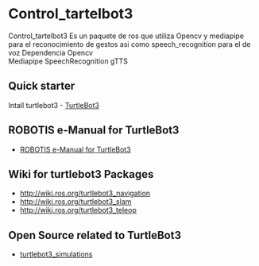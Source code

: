 # Control_tartelbot3
Control_tartelbot3
Es un paquete de ros que utiliza Opencv y mediapipe para el reconocimiento de gestos asi como speech_recognition para el de voz
Dependencia 
  Opencv  
  Mediapipe 
  SpeechRecognition 
  gTTS

## Quick starter

Intall turtlebot3  - [TurtleBot3]([http://turtlebot3.robotis.com/](https://github.com/ROBOTIS-GIT/turtlebot3/))
## ROBOTIS e-Manual for TurtleBot3
- [ROBOTIS e-Manual for TurtleBot3](http://turtlebot3.robotis.com/)

## Wiki for turtlebot3 Packages

- http://wiki.ros.org/turtlebot3_navigation
- http://wiki.ros.org/turtlebot3_slam
- http://wiki.ros.org/turtlebot3_teleop

## Open Source related to TurtleBot3
- [turtlebot3_simulations](https://github.com/ROBOTIS-GIT/turtlebot3_simulations)
